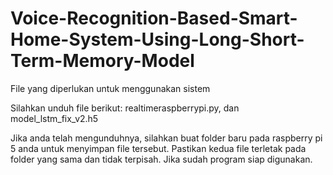 # Voice-Recognition-Based-Smart-Home-System-Using-Long-Short-Term-Memory-Model
File yang diperlukan untuk menggunakan sistem

Silahkan unduh file berikut:
realtimeraspberrypi.py, dan model_lstm_fix_v2.h5

Jika anda telah mengunduhnya, silahkan buat folder baru pada raspberry pi 5 anda untuk menyimpan file tersebut. Pastikan kedua file terletak pada folder yang sama dan tidak terpisah.
Jika sudah program siap digunakan.

